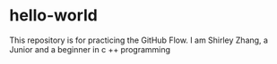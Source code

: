 # hello-world
This repository is for practicing the GitHub Flow.
I am Shirley Zhang, a Junior and a beginner in c ++ programming

